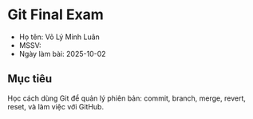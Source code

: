 # Git Final Exam
- Họ tên: Võ Lý Minh Luân
- MSSV: <MSSV>
- Ngày làm bài: 2025-10-02

## Mục tiêu
Học cách dùng Git để quản lý phiên bản: commit, branch, merge, revert, reset, và làm việc với GitHub.
